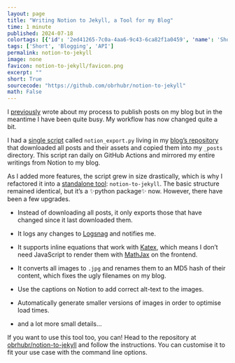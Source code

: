 ```yaml
---
layout: page
title: "Writing Notion to Jekyll, a Tool for my Blog"
time: 1 minute
published: 2024-07-18
colortags: [{'id': '2ed41265-7c0a-4aa6-9c43-6ca82f1a0459', 'name': 'Short', 'color': 'default'}, {'id': 'd4527084-e89a-472f-a8aa-454b5d0a3eeb', 'name': 'Blogging', 'color': 'gray'}, {'id': '26e3acab-0124-4773-a185-49dd8760c91c', 'name': 'API', 'color': 'orange'}]
tags: ['Short', 'Blogging', 'API']
permalink: notion-to-jekyll
image: none
favicon: notion-to-jekyll/favicon.png
excerpt: ""
short: True
sourcecode: "https://github.com/obrhubr/notion-to-jekyll"
math: False
---
```


I [previously](https://obrhubr.org/created-blog) wrote about my process to publish posts on my blog but in the meantime I have been quite busy. My workflow has now changed quite a bit.

I had a [single script](https://github.com/obrhubr/obrhubr.github.io/blob/5521915354da232c5bc40c8d8a035f6c7d2fd953/notion_export.py) called `notion_export.py` living in my [blog’s repository](https://github.com/obrhubr/obrhubr.github.io) that downloaded all posts and their assets and copied them into my `_posts` directory. This script ran daily on GitHub Actions and mirrored my entire writings from Notion to my blog.

As I added more features, the script grew in size drastically, which is why I refactored it into a [standalone tool](https://github.com/obrhubr/notion-to-jekyll): `notion-to-jekyll`. The basic structure remained identical, but it’s a ✨python package✨ now. However, there have been a few upgrades.

- Instead of downloading all posts, it only exports those that have changed since it last downloaded them.

- It logs any changes to [Logsnag](https://logsnag.com/) and notifies me.

- It supports inline equations that work with [Katex](https://katex.org/), which means I don’t need JavaScript to render them with [MathJax](https://www.mathjax.org/) on the frontend.

- It converts all images to `.jpg` and renames them to an MD5 hash of their content, which fixes the ugly filenames on my blog.

- Use the captions on Notion to add correct alt-text to the images.

- Automatically generate smaller versions of images in order to optimise load times.

- and a lot more small details…

If you want to use this tool too, you can! Head to the repository at [obrhubr/notion-to-jekyll](https://github.com/obrhubr/notion-to-jekyll) and follow the instructions. You can customise it to fit your use case with the command line options.

